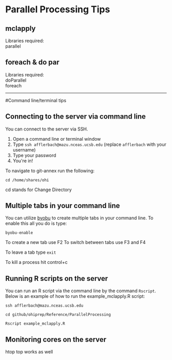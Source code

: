 # Parallel Processing Tips 

## mclapply

Libraries required:  
parallel

## foreach & do par

Libraries required:  
doParallel  
foreach

***

#Command line/terminal tips

## Connecting to the server via command line

You can connect to the server via SSH.

1. Open a command line or terminal window
2. Type `ssh afflerbach@mazu.nceas.ucsb.edu` (replace `afflerbach` with your username)
3. Type your password
4. You're in!

To navigate to git-annex run the following:

`cd /home/shares/ohi`

cd stands for Change Directory

## Multiple tabs in your command line

You can utilize [byobu](http://byobu.co/) to create multiple tabs in your command line. To enable this all you do is type:

`byobu-enable`

To create a new tab use F2
To switch between tabs use F3 and F4

To leave a tab type `exit`

To kill a process hit control+c

## Running R scripts on the server

You can run an R script via the command line by the command `Rscript`. Below is an example of how to run the example_mclapply.R script:

`ssh afflerbach@mazu.nceas.ucsb.edu`

`cd github/ohiprep/Reference/ParallelProcessing`

`Rscript example_mclapply.R`

## Monitoring cores on the server

htop
top works as well
